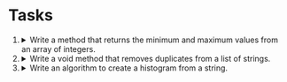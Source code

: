 # Tasks

1. <details>
    <summary>Write a method that returns the minimum and maximum values from an array of integers.</summary>

    ```java
    public class task1 {
        public static void main(String[] args) {
            int[] numbers = {0, 1, 5, 10, 15, 5, -30, 157};
            ResultDto result = getMinAndMax(numbers);
            System.out.println(result);
        }
    
        public static ResultDto getMinAndMax(int[] numbers) {
            if(numbers.length == 0)
                throw new EmptyArgumentArrayException();
    
            int max = numbers[0];
            int min = numbers[0];
    
            for(int number : numbers) {
                if (max < number) max = number;
                if (min > number) min = number;
            }
    
            return new ResultDto(min, max);
        }
    }
    
    class EmptyArgumentArrayException extends RuntimeException {
        public EmptyArgumentArrayException() {
            super("Array passed to method is empty");
        }
    }
    
    record ResultDto(Integer min, Integer max) {}
    ```
    </details>

2. <details>
   <summary>Write a void method that removes duplicates from a list of strings.</summary>
   
   ```java
   public class task2 { 
        public static void main(String[] args) {
            List<String> list = List.of("test", "test1", "test2", "test");
            List<String> listWithoutDuplicates = removeDuplicates(list);
            System.out.println(listWithoutDuplicates);
        }
        public static List<String> removeDuplicates(List<String> list) {
            return list.stream().distinct().toList();
        }
   }
   ```
   </details>

3. <details>
   <summary>Write an algorithm to create a histogram from a string.</summary>

   ```java
   public class task2 { 
        public static void main(String[] args) {
            List<String> list = List.of("test", "test1", "test2", "test");
            List<String> listWithoutDuplicates = removeDuplicates(list);
            System.out.println(listWithoutDuplicates);
        }
        public static List<String> removeDuplicates(List<String> list) {
            return list.stream().distinct().toList();
        }
   }
   ```
   </details>
